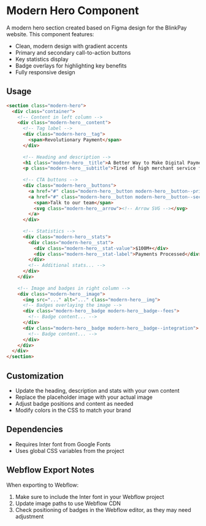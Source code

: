 # Modern Hero Component

A modern hero section created based on Figma design for the BlinkPay website. This component features:

- Clean, modern design with gradient accents
- Primary and secondary call-to-action buttons
- Key statistics display
- Badge overlays for highlighting key benefits
- Fully responsive design

## Usage

```html
<section class="modern-hero">
  <div class="container">
    <!-- Content in left column -->
    <div class="modern-hero__content">
      <!-- Tag label -->
      <div class="modern-hero__tag">
        <span>Revolutionary Payment</span>
      </div>
      
      <!-- Heading and description -->
      <h1 class="modern-hero__title">A Better Way to Make Digital Payments</h1>
      <p class="modern-hero__subtitle">Tired of high merchant service fees or clunky payment systems? BlinkPay offers a simple, secure bank payment solution built for Kiwi businesses.</p>
      
      <!-- CTA buttons -->
      <div class="modern-hero__buttons">
        <a href="#" class="modern-hero__button modern-hero__button--primary">Get Started</a>
        <a href="#" class="modern-hero__button modern-hero__button--secondary">
          <span>Talk to our team</span>
          <svg class="modern-hero__arrow"><!-- Arrow SVG --></svg>
        </a>
      </div>
      
      <!-- Statistics -->
      <div class="modern-hero__stats">
        <div class="modern-hero__stat">
          <div class="modern-hero__stat-value">$100M+</div>
          <div class="modern-hero__stat-label">Payments Processed</div>
        </div>
        <!-- Additional stats... -->
      </div>
    </div>
    
    <!-- Image and badges in right column -->
    <div class="modern-hero__image">
      <img src="..." alt="..." class="modern-hero__img">
      <!-- Badges overlaying the image -->
      <div class="modern-hero__badge modern-hero__badge--fees">
        <!-- Badge content... -->
      </div>
      <div class="modern-hero__badge modern-hero__badge--integration">
        <!-- Badge content... -->
      </div>
    </div>
  </div>
</section>
```

## Customization

- Update the heading, description and stats with your own content
- Replace the placeholder image with your actual image
- Adjust badge positions and content as needed
- Modify colors in the CSS to match your brand

## Dependencies

- Requires Inter font from Google Fonts
- Uses global CSS variables from the project

## Webflow Export Notes

When exporting to Webflow:

1. Make sure to include the Inter font in your Webflow project
2. Update image paths to use Webflow CDN
3. Check positioning of badges in the Webflow editor, as they may need adjustment 